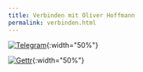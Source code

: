 ```yaml
---
title: Verbinden mit Oliver Hoffmann
permalink: verbinden.html
---
```


[![Telegram](https://res.cloudinary.com/ontore/image/upload/f_auto,fl_any_format.sanitize,q_auto/v1659426347/2022-08-02-Telegram_ibefav.svg)](https://t.me/hoffmann2022){:width="50%"}

[![Gettr](https://res.cloudinary.com/ontore/image/upload/f_auto,fl_any_format.sanitize,q_auto/v1659429404/2022-08-02-gettr_vnnbda.svg)]([https://t.me/hoffmann2022](https://gettr.com/user/hoffmann_2022)){:width="50%"}
